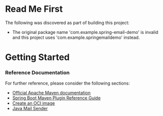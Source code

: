 # Read Me First
The following was discovered as part of building this project:

* The original package name 'com.example.spring-email-demo' is invalid and this project uses 'com.example.springemaildemo' instead.

# Getting Started

### Reference Documentation
For further reference, please consider the following sections:

* [Official Apache Maven documentation](https://maven.apache.org/guides/index.html)
* [Spring Boot Maven Plugin Reference Guide](https://docs.spring.io/spring-boot/docs/3.1.4/maven-plugin/reference/html/)
* [Create an OCI image](https://docs.spring.io/spring-boot/docs/3.1.4/maven-plugin/reference/html/#build-image)
* [Java Mail Sender](https://docs.spring.io/spring-boot/docs/3.1.4/reference/htmlsingle/index.html#io.email)

